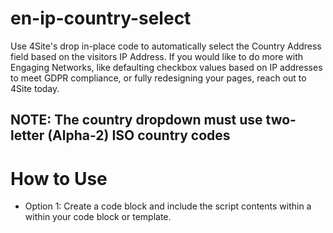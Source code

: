 # en-ip-country-select
Use 4Site's drop in-place code to automatically select the Country Address field based on the visitors IP Address. If you would like to do more with Engaging Networks, like defaulting checkbox values based on IP addresses to meet GDPR compliance, or fully redesigning your pages, reach out to 4Site today.

## NOTE: The country dropdown must use two-letter (Alpha-2) ISO country codes

# How to Use
* Option 1: Create a code block and include the script contents within a <script> tag.  Then place that code block in any page containing a country selection field.
* Option 2: Edit your page template and include teh script contents within a <script> tag.  Assign that template to any page containing a country selection field.
* Option 3: Include <script src="https://cdn.jsdelivr.net/gh/4site-interactive-studios/en-ip-country-select/en-ip-country-select.js" async></script> within your code block or template.
